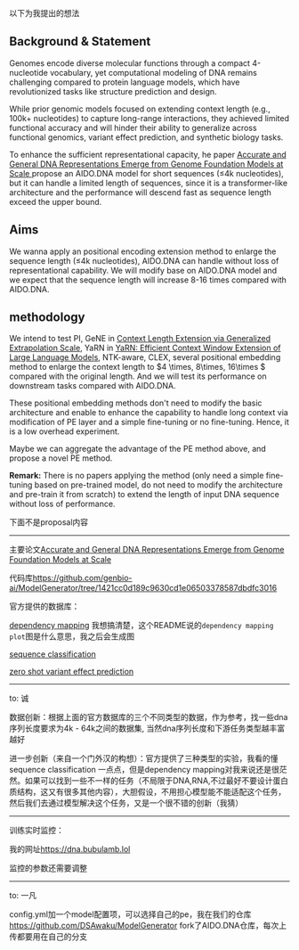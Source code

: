 以下为我提出的想法

## Background & Statement

Genomes encode diverse molecular functions through a compact 4-nucleotide vocabulary, yet computational modeling of DNA remains challenging compared to protein language models, which have revolutionized tasks like structure prediction and design. 

While prior genomic models focused on extending context length (e.g., 100k+ nucleotides) to capture long-range interactions, they achieved limited functional accuracy and will hinder their ability to generalize across functional genomics, variant effect prediction, and synthetic biology tasks.

To enhance the sufficient representational capacity, he paper [Accurate and General DNA Representations Emerge from Genome Foundation Models at Scale ](https://www.biorxiv.org/content/biorxiv/early/2024/12/05/2024.12.01.625444.full.pdf) propose an AIDO.DNA model for short sequences (≤4k nucleotides), but it can handle a limited length of sequences, since it is a transformer-like architecture and the performance will descend fast as sequence length exceed the upper bound.

## Aims

We wanna apply an positional encoding extension method to enlarge the sequence length (≤4k nucleotides), AIDO.DNA can handle without loss of representational capability. We will modify base on AIDO.DNA model and we expect that the sequence length will increase 8-16 times compared with AIDO.DNA. 

## methodology

We intend to test PI,  GeNE in  [Context Length Extension via Generalized Extrapolation Scale](https://aclanthology.org/2024.findings-acl.249.pdf), YaRN in [YaRN: Efficient Context Window Extension of Large Language Models](https://arxiv.org/pdf/2309.00071), NTK-aware,  CLEX, several positional embedding method to enlarge the context length to $4 \times, 8\times, 16\times $ compared with the original length. And we will test its performance on downstream tasks compared with AIDO.DNA.

These positional embedding methods don't need to modify the basic architecture and enable to enhance the capability to handle long context via modification of PE layer and a simple fine-tuning or no fine-tuning. Hence, it is a low overhead experiment.

Maybe we can aggregate the advantage of the PE method above, and propose a novel PE method. 

**Remark:** There is no papers applying the method (only need a simple fine-tuning based on pre-trained model, do not need to modify the architecture and pre-train it from scratch) to extend the length of input DNA sequence without loss of performance.



下面不是proposal内容

--------------------------------------------

主要论文[Accurate and General DNA Representations Emerge from Genome Foundation Models at Scale](https://www.biorxiv.org/content/biorxiv/early/2024/12/05/2024.12.01.625444.full.pdf)

代码库<https://github.com/genbio-ai/ModelGenerator/tree/1421cc0d189c9630cd1e06503378587dbdfc3016>

官方提供的数据库：

[dependency mapping](https://github.com/genbio-ai/ModelGenerator/tree/1421cc0d189c9630cd1e06503378587dbdfc3016/experiments/AIDO.DNA/dependency_mapping) 我想搞清楚，这个README说的`dependency mapping plot`图是什么意思，我之后会生成图

[sequence classification](https://github.com/genbio-ai/ModelGenerator/tree/1421cc0d189c9630cd1e06503378587dbdfc3016/experiments/AIDO.DNA/sequence_classification)

[zero shot variant effect prediction](https://github.com/genbio-ai/ModelGenerator/tree/1421cc0d189c9630cd1e06503378587dbdfc3016/experiments/AIDO.DNA/zeroshot_variant_effect_prediction)

--------------------

to: 诚

数据创新：根据上面的官方数据库的三个不同类型的数据，作为参考，找一些dna序列长度要求为4k - 64k之间的数据集, 当然dna序列长度和下游任务类型越丰富越好 

进一步创新（来自一个门外汉的构想）：官方提供了三种类型的实验，我看的懂sequence classification 一点点，但是dependency mapping对我来说还是很茫然。如果可以找到一些不一样的任务（不局限于DNA,RNA,不过最好不要设计蛋白质结构，这又有很多其他内容），大胆假设，不用担心模型能不能适配这个任务，然后我们去通过模型解决这个任务，又是一个很不错的创新（我猜）

------------------------------

训练实时监控：

我的网址<https://dna.bubulamb.lol>

监控的参数还需要调整

-----------------------------------
to: 一凡

config.yml加一个model配置项，可以选择自己的pe，我在我们的仓库<https://github.com/DSAwaku/ModelGenerator> fork了AIDO.DNA仓库，每次上传都要用在自己的分支

